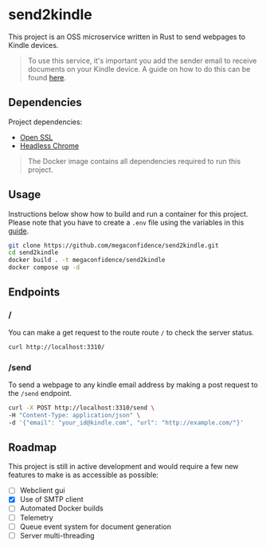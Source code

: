 # send2kindle
This project is an OSS microservice written in Rust to send webpages to Kindle
devices.

> To use this service, it's important you add the sender email to receive
> documents on your Kindle device. A guide on how to do this can be found
> [here](https://www.amazon.com/gp/help/customer/display.html?nodeId=GX9XLEVV8G4DB28H).

## Dependencies
Project dependencies:
* [Open SSL](https://github.com/openssl/openssl)
* [Headless Chrome](https://www.google.com/chrome/)
> The Docker image contains all dependencies required to run this project.

## Usage 
Instructions below show how to build and run a container for this project.
Please note that you have to create a `.env` file using the variables in this
[guide](./.env.example).

```sh 
git clone https://github.com/megaconfidence/send2kindle.git 
cd send2kindle
docker build . -t megaconfidence/send2kindle
docker compose up -d
```
## Endpoints
### / 
You can make a get request to the route route `/` to check the server status.

```sh 
curl http://localhost:3310/
```

### /send 
To send a webpage to any kindle email address by making a post request to the 
`/send` endpoint.

```sh 
curl -X POST http://localhost:3310/send \
-H "Content-Type: application/json" \
-d '{"email": "your_id@kindle.com", "url": "http://example.com/"}'
```

## Roadmap 
This project is still in active development and would require a few new features
to make is as accessible as possible:
- [ ] Webclient gui 
- [x] Use of SMTP client
- [ ] Automated Docker builds 
- [ ] Telemetry 
- [ ] Queue event system for document generation 
- [ ] Server multi-threading
